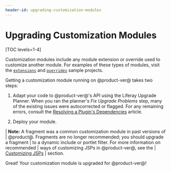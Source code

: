 ```yaml
---
header-id: upgrading-customization-modules
---
```


# Upgrading Customization Modules

[TOC levels=1-4]

Customization modules include any module extension or override used to
customize another module. For examples of these types of modules, visit the
[`extensions`](https://github.com/liferay/liferay-blade-samples/tree/7.0/liferay-workspace/extensions)
and
[`overrides`](https://github.com/liferay/liferay-blade-samples/tree/7.0/liferay-workspace/overrides)
sample projects.

Getting a customization module running on @product-ver@ takes two steps:

1.  Adapt your code to @product-ver@'s API using the Liferay Upgrade Planner. When
    you ran the planner's *Fix Upgrade Problems* step, many of the existing
    issues were autocorrected or flagged. For any remaining errors, consult the
    [Resolving a Plugin's Dependencies](/docs/7-0/tutorials/-/knowledge_base/t/resolving-a-plugins-dependencies)
    article.

2.  Deploy your module.

| **Note:** A fragment was a common customization module in past versions of
| @product@. Fragments are no longer recommended; you should upgrade a fragment
| to a dynamic include or portlet filter. For more information on recommended
| ways of customizing JSPs in @product-ver@, see the
| [Customizing JSPs](/docs/7-0/tutorials/-/knowledge_base/t/customizing-jsps)
| section.

Great! Your customization module is upgraded for @product-ver@!
